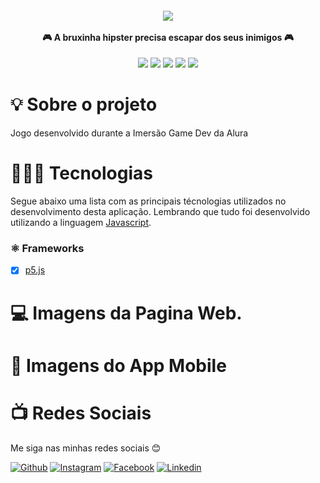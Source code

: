 <h4 align="center">
<img src="./assets/icon.png" align="center"/>
<br><br>
🎮 A bruxinha hipster precisa escapar dos seus inimigos 🎮
</h4>
<p align="center">
    <img src="https://img.shields.io/github/repo-size/AbnerPS/game-little-witch-hipster"/>
    <img src="https://img.shields.io/github/languages/count/AbnerPS/game-little-witch-hipster?color=purple"/>
    <img src="https://img.shields.io/github/last-commit/AbnerPS/game-little-witch-hipster"/>
    <img src="https://img.shields.io/github/issues/AbnerPS/game-little-witch-hipster?color=red"/>
    <img src="https://img.shields.io/github/license/AbnerPS/game-little-witch-hipster?color=yellow"/>
</p>

# :bulb: Sobre o projeto

Jogo desenvolvido durante a Imersão Game Dev da Alura

# 🧑🏽‍💻 Tecnologias

Segue abaixo uma lista com as principais técnologias utilizados no desenvolvimento desta aplicação. Lembrando que tudo foi desenvolvido utilizando a linguagem [Javascript](https://www.javascript.com/).

### ⚛️ Frameworks
- [x] [p5.js](https://p5js.org/)

# :computer: Imagens da Pagina Web.

<p align="center">
</p>

# :iphone: Imagens do App Mobile

<p align="center">
</p>

 # :tv: Redes Sociais
 Me siga nas minhas redes sociais 😊
 
   <a href="https://github.com/AbnerPS" target="_blank" >
    <img alt="Github" src="https://img.shields.io/badge/Github--%23F8952D?style=social&logo=github"></a> 
  
  <a href="https://www.instagram.com/abner.p.s/" target="_blank" >
    <img alt="Instagram" src="https://img.shields.io/badge/Instagram--%23F8952D?style=social&logo=instagram"></a> 
  
  <a href="https://www.facebook.com/AbnerGuthiwill" target="_blank" >
    <img alt="Facebook" src="https://img.shields.io/badge/Facebook--%23F8952D?style=social&logo=facebook"></a> 

  <a href="https://www.linkedin.com/in/abner-pereira-silva-8715a326/" target="_blank" >
    <img alt="Linkedin" src="https://img.shields.io/badge/Linkedin--%23F8952D?style=social&logo=linkedin"></a>
